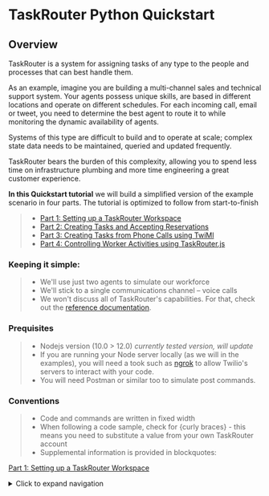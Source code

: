 # TaskRouter Python Quickstart

## Overview

TaskRouter is a system for assigning tasks of any type to the people and processes that can best handle them.

As an example, imagine you are building a multi-channel sales and technical support system. Your agents possess unique skills, are based in different locations and operate on different schedules. For each incoming call, email or tweet, you need to determine the best agent to route it to while monitoring the dynamic availability of agents.

Systems of this type are difficult to build and to operate at scale; complex state data needs to be maintained, queried and updated frequently.

TaskRouter bears the burden of this complexity, allowing you to spend less time on infrastructure plumbing and more time engineering a great customer experience.

**In this Quickstart tutorial** we will build a simplified version of the example scenario in four parts. The tutorial is optimized to follow from start-to-finish

> - [Part 1: Setting up a TaskRouter Workspace](part1/part1.md)
> - [Part 2: Creating Tasks and Accepting Reservations](./part2.md)
> - [Part 3: Creating Tasks from Phone Calls using TwiMl](./part3.md)
> - [Part 4: Controlling Worker Activities using TaskRouter.js](./part4.md)

### Keeping it simple:

> - We'll use just two agents to simulate our workforce
> - We'll stick to a single communications channel – voice calls
> - We won't discuss all of TaskRouter's capabilities. For that, check out the [reference documentation](https://www.twilio.com/docs/taskrouter).

### Prequisites

> - Nodejs version (10.0 > 12.0) _currently tested version, will update_
> - If you are running your Node server locally (as we will in the examples), you will need a took such as [ngrok](http://www.ngrok.com/) to allow Twilio's servers to interact with your code.
> - You will need Postman or similar too to simulate post commands.

### Conventions

> - Code and commands are written in fixed width
> - When following a code sample, check for {curly braces} - this means you need to substitute a value from your own TaskRouter account
> - Supplemental information is provided in blockquotes:

[Part 1: Setting up a TaskRouter Workspace](part1/part1.md)

<details>
<summary>Click to expand navigation</summary>

- [Overview](../overview.md)

</details>

